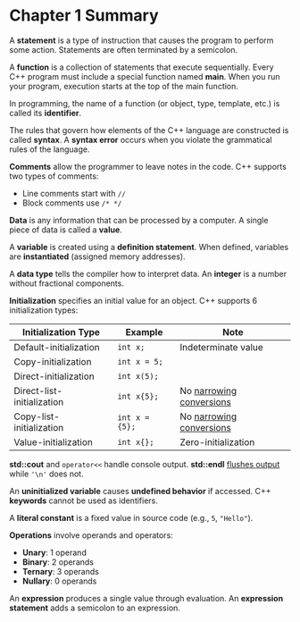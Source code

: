 # Chapter 1 Summary

A **statement** is a type of instruction that causes the program to perform some action. Statements are often terminated by a semicolon.

A **function** is a collection of statements that execute sequentially. Every C++ program must include a special function named **main**. When you run your program, execution starts at the top of the main function.

In programming, the name of a function (or object, type, template, etc.) is called its **identifier**.

The rules that govern how elements of the C++ language are constructed is called **syntax**. A **syntax error** occurs when you violate the grammatical rules of the language.

**Comments** allow the programmer to leave notes in the code. C++ supports two types of comments:

- Line comments start with `//`
- Block comments use `/* */`

**Data** is any information that can be processed by a computer. A single piece of data is called a **value**.

A **variable** is created using a **definition statement**. When defined, variables are **instantiated** (assigned memory addresses).

A **data type** tells the compiler how to interpret data. An **integer** is a number without fractional components.

**Initialization** specifies an initial value for an object. C++ supports 6 initialization types:

| Initialization Type          | Example       | Note                          |
|-------------------------------|---------------|-------------------------------|
| Default-initialization        | `int x;`      | Indeterminate value           |
| Copy-initialization           | `int x = 5;`  |                               |
| Direct-initialization         | `int x(5);`   |                               |
| Direct-list-initialization    | `int x{5};`   | No [narrowing conversions](https://www.learncpp.com/cpp-tutorial/narrowing-conversions-list-initialization-and-constexpr-initializers/)       |
| Copy-list-initialization      | `int x = {5};`| No [narrowing conversions](https://www.learncpp.com/cpp-tutorial/narrowing-conversions-list-initialization-and-constexpr-initializers/)       |
| Value-initialization          | `int x{};`    | Zero-initialization           |

**std::cout** and `operator<<` handle console output. **std::endl** [flushes output](a "endl is equivalent to writing os.put(os.widen('\n')) followed by os.flush()") while `'\n'` does not.

An **uninitialized variable** causes **undefined behavior** if accessed. C++ **keywords** cannot be used as identifiers.

A **literal constant** is a fixed value in source code (e.g., `5`, `"Hello"`).

**Operations** involve operands and operators:

- **Unary**: 1 operand
- **Binary**: 2 operands
- **Ternary**: 3 operands
- **Nullary**: 0 operands

An **expression** produces a single value through evaluation. An **expression statement** adds a semicolon to an expression.
